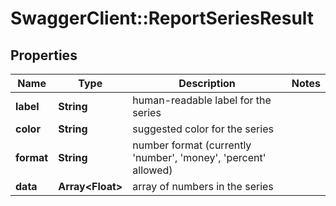 # SwaggerClient::ReportSeriesResult

## Properties
Name | Type | Description | Notes
------------ | ------------- | ------------- | -------------
**label** | **String** | human-readable label for the series | 
**color** | **String** | suggested color for the series | 
**format** | **String** | number format (currently &#39;number&#39;, &#39;money&#39;, &#39;percent&#39; allowed) | 
**data** | **Array&lt;Float&gt;** | array of numbers in the series | 


